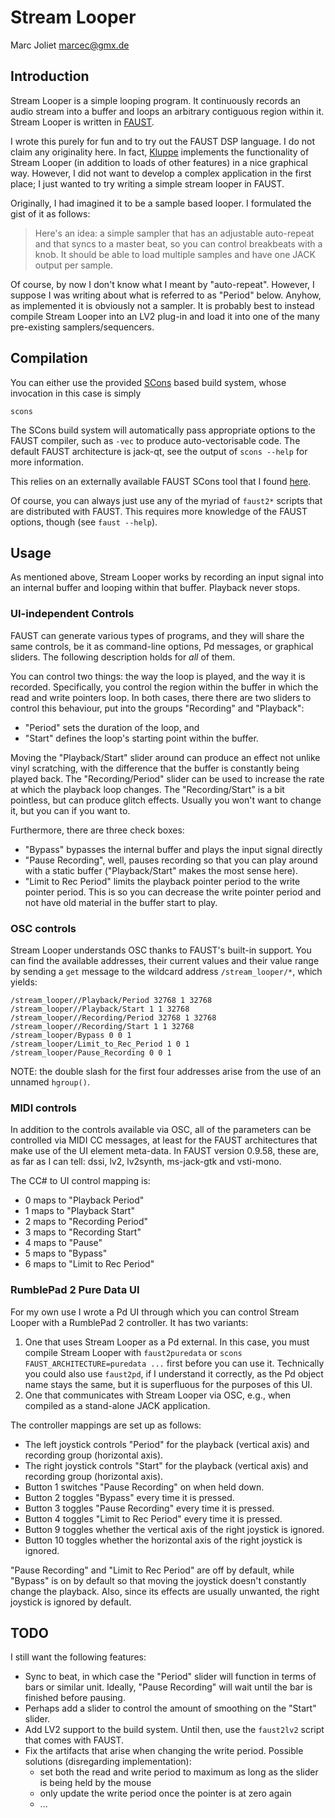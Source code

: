 # Stream Looper
Marc Joliet <marcec@gmx.de>

## Introduction

Stream Looper is a simple looping program.  It continuously records an audio
stream into a buffer and loops an arbitrary contiguous region within it.  Stream
Looper is written in [FAUST](http://faust.grame.fr).

I wrote this purely for fun and to try out the FAUST DSP language.  I do not
claim any originality here.  In fact, [Kluppe](http://kluppe.klingt.org)
implements the functionality of Stream Looper (in addition to loads of other
features) in a nice graphical way.  However, I did not want to develop a complex
application in the first place; I just wanted to try writing a simple stream
looper in FAUST.

Originally, I had imagined it to be a sample based looper. I formulated the gist
of it as follows:

> Here's an idea: a simple sampler that has an adjustable auto-repeat and that
> syncs to a master beat, so you can control breakbeats with a knob. It should be
> able to load multiple samples and have one JACK output per sample.

Of course, by now I don't know what I meant by "auto-repeat". However, I suppose
I was writing about what is referred to as "Period" below. Anyhow, as
implemented it is obviously not a sampler.  It is probably best to instead
compile Stream Looper into an LV2 plug-in and load it into one of the many
pre-existing samplers/sequencers.

## Compilation

You can either use the provided [SCons](http://scons.org) based build system,
whose invocation in this case is simply

    scons

The SCons build system will automatically pass appropriate options to the FAUST
compiler, such as `-vec` to produce auto-vectorisable code.  The default FAUST
architecture is jack-qt, see the output of `scons --help` for more information.

This relies on an externally available FAUST SCons tool that I found
[here](https://github.com/kaoskorobase/skUG/blob/master/site_scons/site_tools/faust.py).

Of course, you can always just use any of the myriad of `faust2*` scripts that
are distributed with FAUST.  This requires more knowledge of the FAUST options,
though (see `faust --help`).

## Usage

As mentioned above, Stream Looper works by recording an input signal into an
internal buffer and looping within that buffer.  Playback never stops.

### UI-independent Controls

FAUST can generate various types of programs, and they will share the same
controls, be it as command-line options, Pd messages, or graphical sliders.  The
following description holds for _all_ of them.

You can control two things: the way the loop is played, and the way it is
recorded.  Specifically, you control the region within the buffer in which the
read and write pointers loop.  In both cases, there there are two sliders to
control this behaviour, put into the groups "Recording" and "Playback":

- "Period" sets the duration of the loop, and
- "Start" defines the loop's starting point within the buffer.

Moving the "Playback/Start" slider around can produce an effect not unlike vinyl
scratching, with the difference that the buffer is constantly being played back.
The "Recording/Period" slider can be used to increase the rate at which the
playback loop changes.  The "Recording/Start" is a bit pointless, but can
produce glitch effects.  Usually you won't want to change it, but you can if you
want to.

Furthermore, there are three check boxes:

- "Bypass" bypasses the internal buffer and plays the input signal directly
- "Pause Recording", well, pauses recording so that you can play around with a
  static buffer ("Playback/Start" makes the most sense here).
- "Limit to Rec Period" limits the playback pointer period to the write pointer
  period.  This is so you can decrease the write pointer period and not have old
  material in the buffer start to play.

### OSC controls

Stream Looper understands OSC thanks to FAUST's built-in support.  You can find
the available addresses, their current values and their value range by sending a
`get` message to the wildcard address `/stream_looper/*`, which yields:

    /stream_looper//Playback/Period 32768 1 32768
    /stream_looper//Playback/Start 1 1 32768
    /stream_looper//Recording/Period 32768 1 32768
    /stream_looper//Recording/Start 1 1 32768
    /stream_looper/Bypass 0 0 1
    /stream_looper/Limit_to_Rec_Period 1 0 1
    /stream_looper/Pause_Recording 0 0 1

NOTE: the double slash for the first four addresses arise from the use of an
unnamed `hgroup()`.

### MIDI controls

In addition to the controls available via OSC, all of the parameters can be
controlled via MIDI CC messages, at least for the FAUST architectures that make
use of the UI element meta-data.  In FAUST version 0.9.58, these are, as far as
I can tell: dssi, lv2, lv2synth, ms-jack-gtk and vsti-mono.

The CC# to UI control mapping is:

- 0 maps to "Playback Period"
- 1 maps to "Playback Start"
- 2 maps to "Recording Period"
- 3 maps to "Recording Start"
- 4 maps to "Pause"
- 5 maps to "Bypass"
- 6 maps to "Limit to Rec Period"

### RumblePad 2 Pure Data UI

For my own use I wrote a Pd UI through which you can control Stream Looper with
a RumblePad 2 controller.  It has two variants:

1. One that uses Stream Looper as a Pd external.  In this case, you must compile
   Stream Looper with `faust2puredata` or `scons FAUST_ARCHITECTURE=puredata
   ...` first before you can use it.  Technically you could also use `faust2pd`,
   if I understand it correctly, as the Pd object name stays the same, but it is
   superfluous for the purposes of this UI.
2. One that communicates with Stream Looper via OSC, e.g., when compiled as a
   stand-alone JACK application.

The controller mappings are set up as follows:

- The left joystick controls "Period" for the playback (vertical axis) and
  recording group (horizontal axis).
- The right joystick controls "Start" for the playback (vertical axis) and
  recording group (horizontal axis).
- Button 1 switches "Pause Recording" on when held down.
- Button 2 toggles "Bypass" every time it is pressed.
- Button 3 toggles "Pause Recording" every time it is pressed.
- Button 4 toggles "Limit to Rec Period" every time it is pressed.
- Button 9 toggles whether the vertical axis of the right joystick is ignored.
- Button 10 toggles whether the horizontal axis of the right joystick is
  ignored.

"Pause Recording" and "Limit to Rec Period" are off by default, while "Bypass"
is on by default so that moving the joystick doesn't constantly change the
playback.  Also, since its effects are usually unwanted, the right joystick is
ignored by default.

## TODO

I still want the following features:

- Sync to beat, in which case the "Period" slider will function in terms of bars
  or similar unit. Ideally, "Pause Recording" will wait until the bar is
  finished before pausing.
- Perhaps add a slider to control the amount of smoothing on the "Start" slider.
- Add LV2 support to the build system. Until then, use the `faust2lv2` script
  that comes with FAUST.
- Fix the artifacts that arise when changing the write period. Possible
  solutions (disregarding implementation):
  - set both the read and write period to maximum as long as the slider is being
    held by the mouse
  - only update the write period once the pointer is at zero again
  - ...
